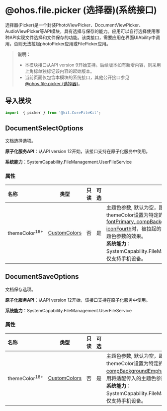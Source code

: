 # @ohos.file.picker (选择器)(系统接口)
<!--Kit: Core File Kit-->
<!--Subsystem: FileManagement-->
<!--Owner: @wang_zhangjun; @zhuangzhuang-->
<!--Designer: @wang_zhangjun; @zhuangzhuang; @renguang1116-->
<!--Tester: @liuhonggang123; @yue-ye2; @juxiaopang-->
<!--Adviser: @foryourself-->

选择器(Picker)是一个封装PhotoViewPicker、DocumentViewPicker、AudioViewPicker等API模块，具有选择与保存的能力。应用可以自行选择使用哪种API实现文件选择和文件保存的功能。该类接口，需要应用在界面UIAbility中调用，否则无法拉起photoPicker应用或FilePicker应用。
> **说明：**
>
> - 本模块接口从API version 9开始支持。后续版本如有新增内容，则采用上角标单独标记该内容的起始版本。
> - 当前页面仅包含本模块的系统接口，其他公开接口参见[@ohos.file.picker (选择器)](js-apis-file-picker.md)。

## 导入模块

```ts
import  { picker } from '@kit.CoreFileKit';
```

## DocumentSelectOptions

文档选择选项。

**原子化服务API**：从API version 12开始，该接口支持在原子化服务中使用。<br>

**系统能力**：SystemCapability.FileManagement.UserFileService<br> 

### 属性

| 名称                    | 类型                                         | 只读  | 可选  | 说明                                     |
| :---------------------- |---------------------------------------------| ---- | ---- |------------------------------------------|
| themeColor<sup>18+</sup>     | [CustomColors](../apis-arkui/js-apis-arkui-theme.md#customcolors) |  否  |  是 |主题色参数, 默认为空，跟随FilePicker应用颜色。当themeColor设置为特定的主题色属性（[brand, fontPrimary, compBackgroundEmphasize, iconFourth](../apis-arkui/js-apis-arkui-theme.md#colors)时，被拉起的FilePicker应用将适配传入的主题色参数的效果。<br> **系统能力**：SystemCapability.FileManagement.UserFileService，仅支持手机设备。 |

## DocumentSaveOptions

文档保存选项。

**原子化服务API**：从API version 12开始，该接口支持在原子化服务中使用。

**系统能力**：SystemCapability.FileManagement.UserFileService

### 属性

| 名称                    | 类型                                          |  只读  | 可选  |说明                                       |
| :---------------------- |---------------------------------------------| ----- |--------| ------------------------------------------|
| themeColor<sup>18+</sup>     | [CustomColors](../apis-arkui/js-apis-arkui-theme.md#customcolors) |  否   | 是 | 主题色参数, 默认为空，跟随FilePicker应用颜色。当themeColor设置为特定的主题色属性（[fontEmphasize, compBackgroundEmphasize](../apis-arkui/js-apis-arkui-theme.md#colors)时，被拉起的FilePicker应用将适配传入的主题色参数的效果。<br> **系统能力**：SystemCapability.FileManagement.UserFileService，仅支持手机设备。|
